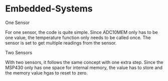 # Embedded-Systems
One Sensor

For one sensor, the code is quite simple. Since ADC10MEM only has to be one value, the temperature function only needs to be called once.
The sensor is set to get multiple readings from the sensor. 

Two Sensors

With two sensors, it follows the same concept with one extra step. Since the MSP430 only has one space for internal memory, the value has to store
and the memory value hgas to reset to zero. 
